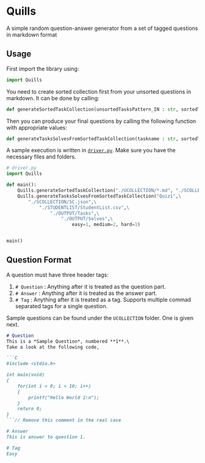 # Quills

A simple random question-answer generator from a set of tagged questions in markdown format

## Usage

First import the library using:

```python
import Quills
```

You need to create sorted collection first from your unsorted questions in markdown. It can be done by calling:

```python
def generateSortedTaskCollection(unsortedTasksPattern_IN : str, sortedTaskPath_OUT : str) -> None
```

Then you can produce your final questions by calling the following function with appropriate values:

```python
def generateTasksSolvesFromSortedTaskCollection(taskname : str, sortedTaskPath_IN : str, studentListPath_IN : str, taskPath_OUT : str, solvePath_OUT : str, **perTagCount) -> None
```

A sample execution is written in [`driver.py`](./driver.py). Make sure you have the necessary files and folders.

```python
# driver.py
import Quills

def main():
    Quills.generateSortedTaskCollection("./UCOLLECTION/*.md", "./SCOLLECTION/SC.json")
    Quills.generateTasksSolvesFromSortedTaskCollection("Quiz1",\
        "./SCOLLECTION/SC.json",\
            "./STUDENTLIST/StudentList.csv",\
                "./OUTPUT/Tasks",\
                    "./OUTPUT/Solves",\
                        easy=1, medium=2, hard=1)


main()
```

## Question Format

A question must have three header tags:

1. `# Question` : Anything after it is treated as the question part.
2. `# Answer` : Anything after it is treated as the answer part.
3. `# Tag` : Anything after it is treated as a tag. Supports multiple commad separated tags for a single question.

Sample questions can be found under the `UCOLLECTION` folder. One is given next.

```markdown
# Question
This is a *Sample Question*, numbered **1**.\
Take a look at the following code,

```C 
#include <stdio.h>

int main(void)
{
    for(int i = 0; i < 10; i++)
    {
        printf("Hello World 1\n");
    }
    return 0;
}
```// Remove this comment in the real case

# Answer
This is answer to question 1.

# Tag
Easy
```
